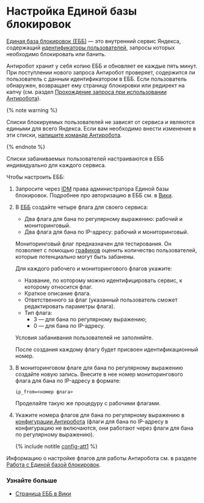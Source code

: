 # Настройка Единой базы блокировок

[Единая база блокировок (ЕББ)](https://cbb.yandex-team.ru) — это внутренний сервис Яндекса, содержащий [идентификаторы пользователей](users.md), запросы которых необходимо блокировать или банить.

Антиробот хранит у себя копию ЕББ и обновляет ее каждые пять минут. При поступлении нового запроса Антиробот проверяет, содержится ли пользователь с данным идентификатором в ЕББ. Если пользователь обнаружен, возвращает ему страницу блокировки или редирект на капчу (см. раздел [Прохождение запроса при использовании Антиробота](scheme.md)).

{% note warning %}

Списки блокируемых пользователей не зависят от сервиса и являются едиными для всего Яндекса. Если вам необходимо внести изменение в эти списки, [напишите команде Антиробота](troubleshooting.md).

{% endnote %}


Списки забаниваемых пользователей настраиваются в ЕББ индивидуально для каждого сервиса.

Чтобы настроить ЕББ:

1. Запросите через [IDM](https://idm.yandex-team.ru) права администратора Единой базы блокировок. Подробнее про авторизацию в ЕББ см. в [Вики](https://wiki.yandex-team.ru/CBB/auth/).
    
1. В [ЕББ](https://cbb.yandex-team.ru) создайте четыре флага для своего сервиса:
    
    - Два флага для бана по регулярному выражению: рабочий и мониторинговый.
    - Два флага для бана по IP-адресу: рабочий и мониторинговый.
    
    Мониторинговый флаг предназначен для тестирования. Он позволяет с помощью [графиков](charts.md#ebb) оценить количество пользователей, которые потенциально могут быть забанены.
    
    Для каждого рабочего и мониторингового флагов укажите:
    
    - Название, по которому можно идентифицировать сервис, к которому относится флаг.
    - Краткое описание флага.
    - Ответственного за флаг (указанный пользователь сможет редактировать параметры флага).
    - Тип флага:
        - 3 — для бана по регулярному выражению;
        - 0 — для бана по IP-адресу.
    
    Условия забанивания пользователей не заполняйте.
    
    После создания каждому флагу будет присвоен идентификационный номер.
    
1. В мониторинговом флаге для бана по регулярному выражению создайте новую запись. Внесите в нее номер мониторингового флага для бана по IP-адресу в формате:
    
    ```
    ip_from=<номер флага>
    ```
    
    Проделайте такую же процедуру с рабочими флагами.
    
1. Укажите номера флагов для бана по регулярному выражению в [конфигурации Антиробота](config.md) (флаги для бана по IP-адресу в конфигурацию не включаются, они работают через флаги для бана по регулярному выражению).
    
    {% include notitle [config-att1](../_includes/warn.md) %}
    

Информацию о настройке флагов для работы Антиробота см. в разделе [Работа с Единой базой блокировок](cbb-work.md).

### Узнайте больше

* [Страница ЕББ в Вики](https://wiki.yandex-team.ru/CBB/)

